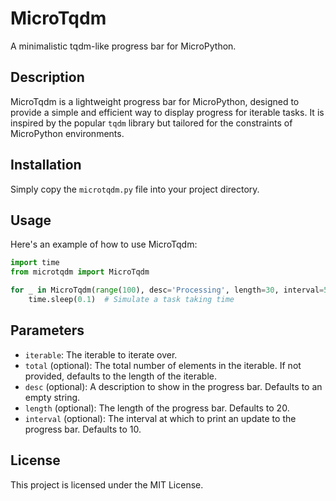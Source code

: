 # MicroTqdm

A minimalistic tqdm-like progress bar for MicroPython.

## Description

MicroTqdm is a lightweight progress bar for MicroPython, designed to provide a simple and efficient way to display progress for iterable tasks. It is inspired by the popular `tqdm` library but tailored for the constraints of MicroPython environments.

## Installation

Simply copy the `microtqdm.py` file into your project directory.

## Usage

Here's an example of how to use MicroTqdm:

```python
import time
from microtqdm import MicroTqdm

for _ in MicroTqdm(range(100), desc='Processing', length=30, interval=5):
    time.sleep(0.1)  # Simulate a task taking time
```

## Parameters

- `iterable`: The iterable to iterate over.
- `total` (optional): The total number of elements in the iterable. If not provided, defaults to the length of the iterable.
- `desc` (optional): A description to show in the progress bar. Defaults to an empty string.
- `length` (optional): The length of the progress bar. Defaults to 20.
- `interval` (optional): The interval at which to print an update to the progress bar. Defaults to 10.

## License

This project is licensed under the MIT License.